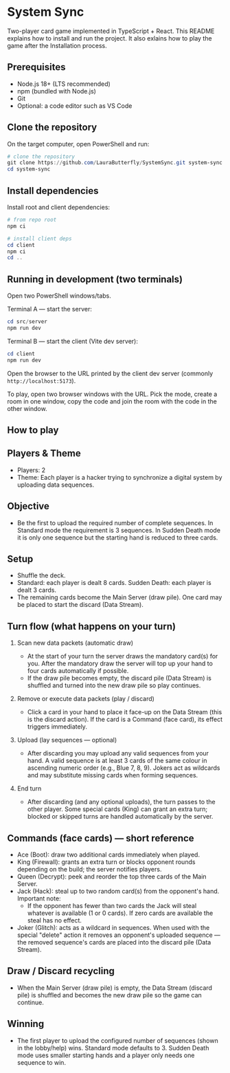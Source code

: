 System Sync
===========

Two-player card game implemented in TypeScript + React. This README explains how to install and run the project. It also exlains how to play the game after the Installation process.

Prerequisites
-------------
- Node.js 18+ (LTS recommended)
- npm (bundled with Node.js)
- Git
- Optional: a code editor such as VS Code

Clone the repository
--------------------
On the target computer, open PowerShell and run:

```powershell
# clone the repository
git clone https://github.com/LauraButterfly/SystemSync.git system-sync
cd system-sync
```

Install dependencies
--------------------
Install root and client dependencies:

```powershell
# from repo root
npm ci

# install client deps
cd client
npm ci
cd ..
```

Running in development (two terminals)
-------------------------------------
Open two PowerShell windows/tabs.

Terminal A — start the server:

```powershell
cd src/server
npm run dev
```

Terminal B — start the client (Vite dev server):

```powershell
cd client
npm run dev
```

Open the browser to the URL printed by the client dev server (commonly `http://localhost:5173`).

To play, open two browser windows with the URL. Pick the mode, create a room in one window, copy the code and join the room with the code in the other window.


How to play
-----------

## Players & Theme

- Players: 2
- Theme: Each player is a hacker trying to synchronize a digital system by uploading data sequences.

## Objective

- Be the first to upload the required number of complete sequences. In Standard mode the requirement is 3 sequences. In Sudden Death mode it is only one sequence but the starting hand is reduced to three cards.

## Setup

- Shuffle the deck.
- Standard: each player is dealt 8 cards. Sudden Death: each player is dealt 3 cards.
- The remaining cards become the Main Server (draw pile). One card may be placed to start the discard (Data Stream).

## Turn flow (what happens on your turn)

1. Scan new data packets (automatic draw)
	- At the start of your turn the server draws the mandatory card(s) for you. After the mandatory draw the server will top up your hand to four cards automatically if possible.
	- If the draw pile becomes empty, the discard pile (Data Stream) is shuffled and turned into the new draw pile so play continues.

2. Remove or execute data packets (play / discard)
	- Click a card in your hand to place it face-up on the Data Stream (this is the discard action). If the card is a Command (face card), its effect triggers immediately.

3. Upload (lay sequences — optional)
	- After discarding you may upload any valid sequences from your hand. A valid sequence is at least 3 cards of the same colour in ascending numeric order (e.g., Blue 7, 8, 9). Jokers act as wildcards and may substitute missing cards when forming sequences.

4. End turn
	- After discarding (and any optional uploads), the turn passes to the other player. Some special cards (King) can grant an extra turn; blocked or skipped turns are handled automatically by the server.

## Commands (face cards) — short reference

- Ace (Boot): draw two additional cards immediately when played.
- King (Firewall): grants an extra turn or blocks opponent rounds depending on the build; the server notifies players.
- Queen (Decrypt): peek and reorder the top three cards of the Main Server.
- Jack (Hack): steal up to two random card(s) from the opponent's hand. Important note:
  - If the opponent has fewer than two cards the Jack will steal whatever is available (1 or 0 cards). If zero cards are available the steal has no effect.
- Joker (Glitch): acts as a wildcard in sequences. When used with the special "delete" action it removes an opponent's uploaded sequence — the removed sequence's cards are placed into the discard pile (Data Stream).

## Draw / Discard recycling

- When the Main Server (draw pile) is empty, the Data Stream (discard pile) is shuffled and becomes the new draw pile so the game can continue.

## Winning

- The first player to upload the configured number of sequences (shown in the lobby/help) wins. Standard mode defaults to 3. Sudden Death mode uses smaller starting hands and a player only needs one sequence to win. 
